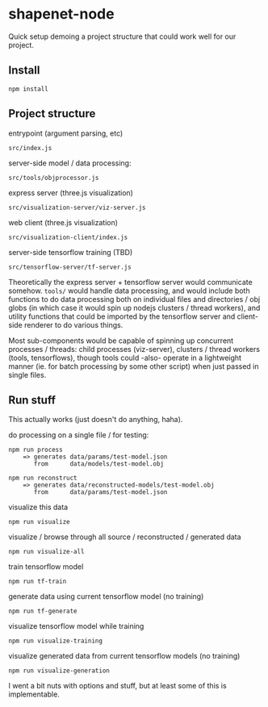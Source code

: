 # shapenet-node

Quick setup demoing a project structure that could work well for our project.

## Install

    npm install

## Project structure
    
entrypoint (argument parsing, etc)

    src/index.js

server-side model / data processing:

    src/tools/objprocessor.js

express server (three.js visualization)
    
    src/visualization-server/viz-server.js

web client (three.js visualization)

    src/visualization-client/index.js

server-side tensorflow training (TBD)

    src/tensorflow-server/tf-server.js

Theoretically the express server + tensorflow server would communicate somehow. `tools/` would handle data processing, and would include both functions to do data processing both on individual files and directories / obj globs (in which case it would spin up nodejs clusters / thread workers), and utility functions that could be imported by the tensorflow server and client-side renderer to do various things.

Most sub-components would be capable of spinning up concurrent processes / threads: child processes (viz-server), clusters / thread workers (tools, tensorflows), though tools could -also- operate in a lightweight manner (ie. for batch processing by some other script) when just passed in single files.

## Run stuff

This actually works (just doesn't do anything, haha).

do processing on a single file / for testing:

    npm run process
        => generates data/params/test-model.json
           from      data/models/test-model.obj

    npm run reconstruct
        => generates data/reconstructed-models/test-model.obj
           from      data/params/test-model.json

visualize this data

    npm run visualize

visualize / browse through all source / reconstructed / generated data

    npm run visualize-all

train tensorflow model

    npm run tf-train

generate data using current tensorflow model (no training)
    
    npm run tf-generate

visualize tensorflow model while training

    npm run visualize-training

visualize generated data from current tensorflow models (no training)

    npm run visualize-generation

I went a bit nuts with options and stuff, but at least some of this is implementable.
